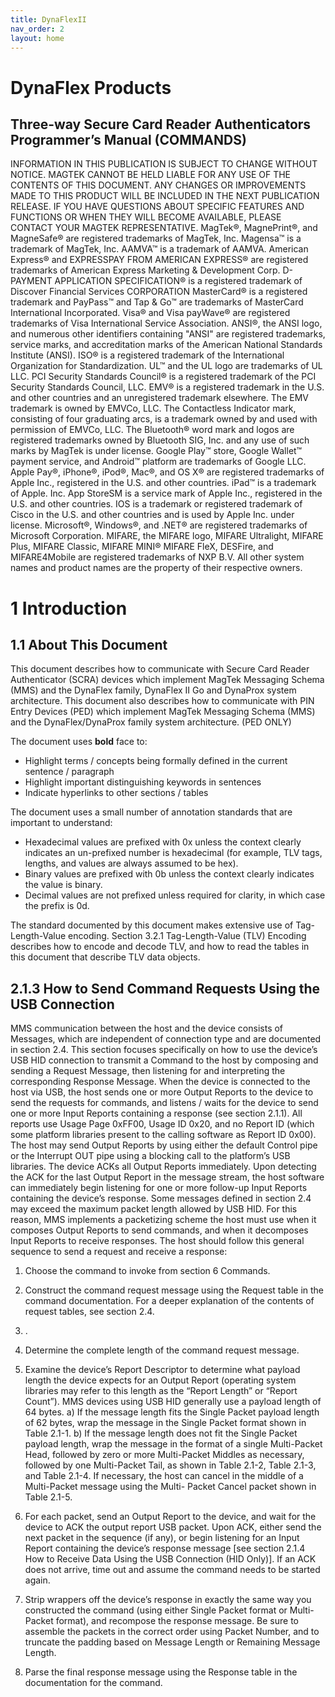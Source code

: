 ```yaml
---
title: DynaFlexII
nav_order: 2
layout: home
---
```


# DynaFlex Products
## Three-way Secure Card Reader Authenticators  Programmer’s Manual (COMMANDS)

INFORMATION IN THIS PUBLICATION IS SUBJECT TO CHANGE WITHOUT NOTICE.
MAGTEK CANNOT BE HELD LIABLE FOR ANY USE OF THE CONTENTS OF THIS
DOCUMENT. ANY CHANGES OR IMPROVEMENTS MADE TO THIS PRODUCT WILL BE
INCLUDED IN THE NEXT PUBLICATION RELEASE. IF YOU HAVE QUESTIONS ABOUT
SPECIFIC FEATURES AND FUNCTIONS OR WHEN THEY WILL BECOME AVAILABLE,
PLEASE CONTACT YOUR MAGTEK REPRESENTATIVE.
MagTek®, MagnePrint®, and MagneSafe® are registered trademarks of MagTek, Inc.
Magensa™ is a trademark of MagTek, Inc.
AAMVA™ is a trademark of AAMVA.
American Express® and EXPRESSPAY FROM AMERICAN EXPRESS® are registered trademarks of
American Express Marketing & Development Corp.
D-PAYMENT APPLICATION SPECIFICATION® is a registered trademark of Discover Financial
Services CORPORATION
MasterCard® is a registered trademark and PayPass™ and Tap & Go™ are trademarks of MasterCard
International Incorporated.
Visa® and Visa payWave® are registered trademarks of Visa International Service Association.
ANSI®, the ANSI logo, and numerous other identifiers containing "ANSI" are registered trademarks,
service marks, and accreditation marks of the American National Standards Institute (ANSI).
ISO® is a registered trademark of the International Organization for Standardization.
UL™ and the UL logo are trademarks of UL LLC.
PCI Security Standards Council® is a registered trademark of the PCI Security Standards Council, LLC.
EMV® is a registered trademark in the U.S. and other countries and an unregistered trademark elsewhere.
The EMV trademark is owned by EMVCo, LLC. The Contactless Indicator mark, consisting of four
graduating arcs, is a trademark owned by and used with permission of EMVCo, LLC.
The Bluetooth® word mark and logos are registered trademarks owned by Bluetooth SIG, Inc. and any
use of such marks by MagTek is under license.
Google Play™ store, Google Wallet™ payment service, and Android™ platform are trademarks of
Google LLC.
Apple Pay®, iPhone®, iPod®, Mac®, and OS X® are registered trademarks of Apple Inc., registered in
the U.S. and other countries. iPad™ is a trademark of Apple. Inc. App StoreSM is a service mark of
Apple Inc., registered in the U.S. and other countries. IOS is a trademark or registered trademark of
Cisco in the U.S. and other countries and is used by Apple Inc. under license.
Microsoft®, Windows®, and .NET® are registered trademarks of Microsoft Corporation.
MIFARE, the MIFARE logo, MIFARE Ultralight, MIFARE Plus, MIFARE Classic, MIFARE MINI®
MIFARE FleX, DESFire, and MIFARE4Mobile are registered trademarks of NXP B.V.
All other system names and product names are the property of their respective owners.


# 1 Introduction
## 1.1 About This Document
This document describes how to communicate with Secure Card Reader Authenticator (SCRA) devices
which implement MagTek Messaging Schema (MMS) and the DynaFlex family, DynaFlex II Go and
DynaProx system architecture.
This document also describes how to communicate with PIN Entry Devices (PED) which implement
MagTek Messaging Schema (MMS) and the DynaFlex/DynaProx family system architecture. (PED
ONLY)

The document uses **bold** face to:
* Highlight terms / concepts being formally defined in the current sentence / paragraph
* Highlight important distinguishing keywords in sentences
* Indicate hyperlinks to other sections / tables

The document uses a small number of annotation standards that are important to understand:
* Hexadecimal values are prefixed with 0x unless the context clearly indicates an un-prefixed number
is hexadecimal (for example, TLV tags, lengths, and values are always assumed to be hex).
* Binary values are prefixed with 0b unless the context clearly indicates the value is binary.
* Decimal values are not prefixed unless required for clarity, in which case the prefix is 0d.

The standard documented by this document makes extensive use of Tag-Length-Value encoding. Section
3.2.1 Tag-Length-Value (TLV) Encoding describes how to encode and decode TLV, and how to read the
tables in this document that describe TLV data objects.



## 2.1.3 How to Send Command Requests Using the USB Connection
MMS communication between the host and the device consists of Messages, which are independent of
connection type and are documented in section 2.4. This section focuses specifically on how to use the
device’s USB HID connection to transmit a Command to the host by composing and sending a Request
Message, then listening for and interpreting the corresponding Response Message.
When the device is connected to the host via USB, the host sends one or more Output Reports to the
device to send the requests for commands, and listens / waits for the device to send one or more Input
Reports containing a response (see section 2.1.1). All reports use Usage Page 0xFF00, Usage ID 0x20,
and no Report ID (which some platform libraries present to the calling software as Report ID 0x00).
The host may send Output Reports by using either the default Control pipe or the Interrupt OUT pipe
using a blocking call to the platform’s USB libraries. The device ACKs all Output Reports immediately.
Upon detecting the ACK for the last Output Report in the message stream, the host software can
immediately begin listening for one or more follow-up Input Reports containing the device’s response.
Some messages defined in section 2.4 may exceed the maximum packet length allowed by USB HID.
For this reason, MMS implements a packetizing scheme the host must use when it composes Output
Reports to send commands, and when it decomposes Input Reports to receive responses. The host should
follow this general sequence to send a request and receive a response:

1)  Choose the command to invoke from section 6 Commands.
2) Construct the command request message using the Request table in the command documentation.
For a deeper explanation of the contents of request tables, see section 2.4.
3) .
4) Determine the complete length of the command request message.
5) Examine the device’s Report Descriptor to determine what payload length the device expects for an
Output Report (operating system libraries may refer to this length as the “Report Length” or “Report
Count”). MMS devices using USB HID generally use a payload length of 64 bytes.
a)  If the message length fits the Single Packet payload length of 62 bytes, wrap the message in the
Single Packet format shown in Table 2.1-1.
b) If the message length does not fit the Single Packet payload length, wrap the message in the
format of a single Multi-Packet Head, followed by zero or more Multi-Packet Middles as
necessary, followed by one Multi-Packet Tail, as shown in Table 2.1-2, Table 2.1-3, and Table
2.1-4. If necessary, the host can cancel in the middle of a Multi-Packet message using the Multi-
Packet Cancel packet shown in Table 2.1-5.

6) For each packet, send an Output Report to the device, and wait for the device to ACK the output
report USB packet. Upon ACK, either send the next packet in the sequence (if any), or begin
listening for an Input Report containing the device’s response message [see section 2.1.4 How to
Receive Data Using the USB Connection (HID Only)]. If an ACK does not arrive, time out and
assume the command needs to be started again.

7) Strip wrappers off the device’s response in exactly the same way you constructed the command (using
either Single Packet format or Multi-Packet format), and recompose the response message. Be sure to
assemble the packets in the correct order using Packet Number, and to truncate the padding based on
Message Length or Remaining Message Length.
8) Parse the final response message using the Response table in the documentation for the command.

[Just the Docs]: https://just-the-docs.github.io/just-the-docs/
[GitHub Pages]: https://docs.github.com/en/pages
[README]: https://github.com/just-the-docs/just-the-docs-template/blob/main/README.md
[Jekyll]: https://jekyllrb.com
[GitHub Pages / Actions workflow]: https://github.blog/changelog/2022-07-27-github-pages-custom-github-actions-workflows-beta/
[use this template]: https://github.com/just-the-docs/just-the-docs-template/generate
